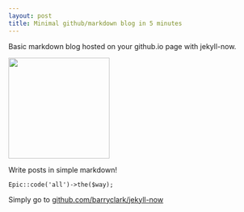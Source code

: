 ```yaml
---
layout: post
title: Minimal github/markdown blog in 5 minutes
---
```

Basic markdown blog hosted on your github.io page with jekyll-now.

<img width="200px" src="https://images.unsplash.com/photo-1502209524164-acea936639a2?ixlib=rb-1.2.1&ixid=eyJhcHBfaWQiOjEyMDd9&auto=format&fit=crop&w=1950&q=80">

Write posts in simple markdown!

`Epic::code('all')->the($way);`


Simply go to [github.com/barryclark/jekyll-now](https://github.com/barryclark/jekyll-now)
